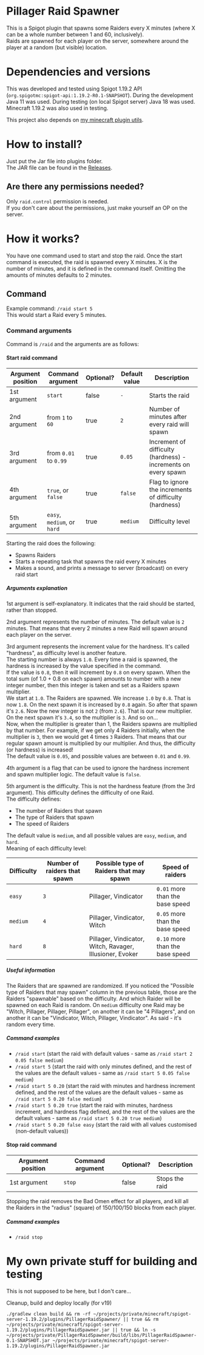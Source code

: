 # Pillager Raid Spawner
This is a Spigot plugin that spawns some Raiders every X minutes (where X can be a whole number between 1 and 60, inclusively).  
Raids are spawned for each player on the server, somewhere around the player at a random (but visible) location.

# Dependencies and versions 
This was developed and tested using Spigot 1.19.2 API (`org.spigotmc:spigot-api:1.19.2-R0.1-SNAPSHOT`). During the development Java 11 was used. During testing (on local Spigot server) Java 18 was used. Minecraft 1.19.2 was also used in testing.  

This project also depends on [my minecraft plugin utils](https://github.com/bymatej/minecraft-plugin-utils).

# How to install?
Just put the Jar file into plugins folder.  
The JAR file can be found in the [Releases](https://github.com/bymatej/PillagerRaidSpawner/releases).

## Are there any permissions needed?
Only `raid.control` permission is needed.  
If you don't care about the permissions, just make yourself an OP on the server.

# How it works?
You have one command used to start and stop the raid. Once the start command is executed, the raid is spawned every X minutes. X is the number of minutes, and it is defined in the command itself. Omitting the amounts of minutes defaults to 2 minutes.

## Command
Example command: `/raid start 5`  
This would start a Raid every 5 minutes.

### Command arguments
Command is `/raid` and the arguments are as follows:

#### Start raid command
| Argument position | Command argument            | Optional? | Default value | Description                                                    |
| ----------------- | --------------------------- | --------- | ------------- | -------------------------------------------------------------- |
| 1st argument      | `start`                     | false     | `-`           | Starts the raid                                                |
| 2nd argument      | from `1` to `60`            | true      | `2`           | Number of minutes after every raid will spawn                  |
| 3rd argument      | from `0.01` to `0.99`       | true      | `0.05`        | Increment of difficulty (hardness) - increments on every spawn |
| 4th argument      | `true`, or `false`          | true      | `false`       | Flag to ignore the increments of difficulty (hardness)         |
| 5th argument      | `easy`, `medium`, or `hard` | true      | `medium`      | Difficulty level                                               |

Starting the raid does the following: 
- Spawns Raiders
- Starts a repeating task that spawns the raid every X minutes
- Makes a sound, and prints a message to server (broadcast) on every raid start

##### Arguments explanation
1st argument is self-explanatory. It indicates that the raid should be started, rather than stopped.  


2nd argument represents the number of minutes. The default value is `2` minutes. That means that every 2 minutes a new Raid will spawn around each player on the server.  


3rd argument represents the increment value for the hardness. It's called "hardness", as difficulty level is another feature.  
The starting number is always `1.0`. Every time a raid is spawned, the hardness is increased by the value specified in the command.  
If the value is `0.8`, then it will increment by `0.8` on every spawn. When the total sum (of 1.0 + 0.8 on each spawn) amounts to number with a new integer number, then this integer is taken and set as a Raiders spawn multiplier.  
We start at `1.0`. The Raiders are spawned. We increase `1.0` by `0.8`. That is now `1.8`. On the next spawn it is increased by `0.8` again. So after that spawn it's `2.6`. Now the new integer is not `2` (from `2.6`). That is our new multiplier. On the next spawn it's `3.4`, so the multiplier is `3`. And so on...  
Now, when the multiplier is greater than 1, the Raiders spawns are multiplied by that number. For example, if we get only 4 Raiders initially, when the multiplier is `3`, then we would get 4 times `3` Raiders. That means that our regular spawn amount is multiplied by our multiplier. And thus, the difficulty (or hardness) is increased!  
The default value is `0.05`, and possible values are between `0.01` and `0.99`.  


4th argument is a flag that can be used to ignore the hardness increment and spawn multiplier logic. The default value is `false`.  


5th argument is the difficulty. This is not the hardness feature (from the 3rd argument). This difficulty defines the difficulty of one Raid.  
The difficulty defines: 
- The number of Raiders that spawn
- The type of Raiders that spawn
- The speed of Raiders  

The default value is `medium`, and all possible values are `easy`, `medium`, and `hard`.  
Meaning of each difficulty level:  

| Difficulty | Number of raiders that spawn | Possible type of Raiders that may spawn                  | Speed of raiders                | 
| ---------- | ---------------------------- | -------------------------------------------------------- | ------------------------------- |
| `easy`     | `3`                          | Pillager, Vindicator                                     | `0.01` more than the base speed |
| `medium`   | `4`                          | Pillager, Vindicator, Witch                              | `0.05` more than the base speed |
| `hard`     | `8`                          | Pillager, Vindicator, Witch, Ravager, Illusioner, Evoker | `0.10` more than the base speed |


##### Useful information
The Raiders that are spawned are randomized. If you noticed the "Possible type of Raiders that may spawn" column in the previous table, those are the Raiders "spawnable" based on the difficulty. And which Raider will be spawned on each Raid is random. On `medium` difficulty one Raid may be "Witch, Pillager, Pillager, Pillager", on another it can be "4 Pillagers", and on another it can be "Vindicator, Witch, Pillager, Vindicator". As said - it's random every time.

##### Command examples
- `/raid start` (start the raid with default values - same as `/raid start 2 0.05 false medium`)
- `/raid start 5` (start the raid with only minutes defined, and the rest of the values are the default values - same as `/raid start 5 0.05 false medium`)
- `/raid start 5 0.20` (start the raid with minutes and hardness increment defined, and the rest of the values are the default values - same as `/raid start 5 0.20 false medium`)
- `/raid start 5 0.20 true` (start the raid with minutes, hardness increment, and hardness flag defined, and the rest of the values are the default values - same as `/raid start 5 0.20 true medium`)
- `/raid start 5 0.20 false easy` (start the raid with all values customised (non-default values))

#### Stop raid command
| Argument position | Command argument | Optional? | Description    |
| ----------------- | ---------------- | --------- | -------------- |
| 1st argument      | `stop`           | false     | Stops the raid |

Stopping the raid removes the Bad Omen effect for all players, and kill all the Raiders in the "radius" (square) of 150/100/150 blocks from each player.

##### Command examples
- `/raid stop`

# My own private stuff for building and testing
This is not supposed to be here, but I don't care...

Cleanup, build and deploy locally (for v19)
```
./gradlew clean build && rm -rf ~/projects/private/minecraft/spigot-server-1.19.2/plugins/PillagerRaidSpawner/ || true && rm ~/projects/private/minecraft/spigot-server-1.19.2/plugins/PillagerRaidSpawner.jar || true && ln -s ~/projects/private/PillagerRaidSpawner/build/libs/PillagerRaidSpawner-0.1-SNAPSHOT.jar ~/projects/private/minecraft/spigot-server-1.19.2/plugins/PillagerRaidSpawner.jar
```
